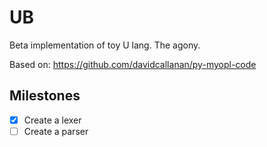 # UB

Beta implementation of toy U lang. The agony.

Based on: https://github.com/davidcallanan/py-myopl-code

## Milestones

* [x] Create a lexer
* [ ] Create a parser
